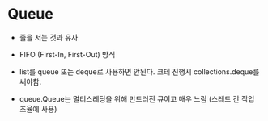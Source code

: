 # Queue

- 줄을 서는 것과 유사
- FIFO (First-In, First-Out) 방식

- list를 queue 또는 deque로 사용하면 안된다. 코테 진행시 collections.deque를 써야함.
- queue.Queue는 멀티스레딩을 위해 만드러진 큐이고 매우 느림 (스레드 간 작업 조율에 사용)
